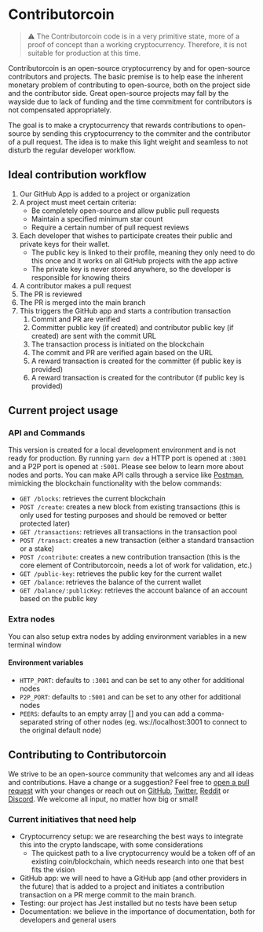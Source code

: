 # Contributorcoin

> ⚠ The Contributorcoin code is in a very primitive state, more of a proof of concept than a working cryptocurrency. Therefore, it is not suitable for production at this time.

Contributorcoin is an open-source cryptocurrency by and for open-source contributors and projects. The basic premise is to help ease the inherent monetary problem of contributing to open-source, both on the project side and the contributor side. Great open-source projects may fall by the wayside due to lack of funding and the time commitment for contributors is not compensated appropriately.

The goal is to make a cryptocurrency that rewards contributions to open-source by sending this cryptocurrency to the commiter and the contributor of a pull request. The idea is to make this light weight and seamless to not disturb the regular developer workflow.

## Ideal contribution workflow

1. Our GitHub App is added to a project or organization
2. A project must meet certain criteria:
   - Be completely open-source and allow public pull requests
   - Maintain a specified minimum star count
   - Require a certain number of pull request reviews
3. Each developer that wishes to participate creates their public and private keys for their wallet.
   - The public key is linked to their profile, meaning they only need to do this once and it works on all GitHub projects with the app active
   - The private key is never stored anywhere, so the developer is responsible for knowing theirs
4. A contributor makes a pull request
5. The PR is reviewed
6. The PR is merged into the main branch
7. This triggers the GitHub app and starts a contribution transaction
   1. Commit and PR are verified
   2. Committer public key (if created) and contributor public key (if created) are sent with the commit URL
   3. The transaction process is initiated on the blockchain
   4. The commit and PR are verified again based on the URL
   5. A reward transaction is created for the committer (if public key is provided)
   6. A reward transaction is created for the contributor (if public key is provided) 

## Current project usage

### API and Commands

This version is created for a local development environment and is not ready for production. By running `yarn dev` a HTTP port is opened at `:3001` and a P2P port is opened at `:5001`. Please see below to learn more about nodes and ports. You can make API calls through a service like [Postman](https://www.postman.com/), mimicking the blockchain functionality with the below commands:

- `GET /blocks`: retrieves the current blockchain
- `POST /create`: creates a new block from existing transactions (this is only used for testing purposes and should be removed or better protected later)
- `GET /transactions`: retrieves all transactions in the transaction pool
- `POST /transact`: creates a new transaction (either a standard transaction or a stake)
- `POST /contribute`: creates a new contribution transaction (this is the core element of Contributorcoin, needs a lot of work for validation, etc.)
- `GET /public-key`: retrieves the public key for the current wallet
- `GET /balance`: retrieves the balance of the current wallet
- `GET /balance/:publicKey`: retrieves the account balance of an account based on the public key

### Extra nodes
You can also setup extra nodes by adding environment variables in a new terminal window

#### Environment variables

- `HTTP_PORT`: defaults to `:3001` and can be set to any other for additional nodes
- `P2P_PORT`: defaults to `:5001` and can be set to any other for additional nodes
- `PEERS`: defaults to an empty array [] and you can add a comma-separated string of other nodes (eg. ws://localhost:3001 to connect to the original default node)

## Contributing to Contributorcoin

We strive to be an open-source community that welcomes any and all ideas and contributions. Have a change or a suggestion? Feel free to [open a pull request](https://github.com/contributorcoin/contributorcoin/compare) with your changes or reach out on [GitHub](https://github.com/contributorcoin), [Twitter](https://twitter.com/contributorcoin), [Reddit](https://www.reddit.com/r/Contributorcoin/) or [Discord](https://discord.gg/2hca8ytYZv). We welcome all input, no matter how big or small!

### Current initiatives that need help

- Cryptocurrency setup: we are researching the best ways to integrate this into the crypto landscape, with some considerations
    - The quickest path to a live cryptocurrency would be a token off of an existing coin/blockchain, which needs research into one that best fits the vision
- GitHub app: we will need to have a GitHub app (and other providers in the future) that is added to a project and initiates a contribution transaction on a PR merge commit to the main branch.
- Testing: our project has Jest installed but no tests have been setup
- Documentation: we believe in the importance of documentation, both for developers and general users
